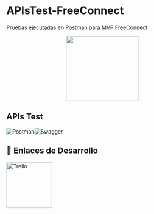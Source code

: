 # APIsTest-FreeConnect
Pruebas ejecutadas en Postman para MVP FreeConnect

<div align="center">
 <img src="https://i.postimg.cc/6365KB3t/logo-nc-removebg-preview-3.png" width= "190" height="170">
</div>



## APIs Test
<div style="display: flex; align-items: center;"> <img src="https://img.shields.io/badge/Postman-%23FF6C37.svg?&style=for-the-badge&logo=postman&logoColor=white" alt="Postman"/> <img src="https://img.shields.io/badge/Swagger-%2385EA2D.svg?&style=for-the-badge&logo=swagger&logoColor=black" alt="Swagger"/> </div>


## :link: Enlaces de Desarrollo

<a href="https://docs.google.com/spreadsheets/d/11HUmt7e-gJF2dlbygghMAaDihLg0l8MsdLacCJ2Nu1o/edit?usp=sharing" target="_blank">
  <img src="https://i.postimg.cc/02htVB8G/sheets-GOOGLE.png" alt="Trello" width="120"/>
</a>


